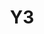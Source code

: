 ---
basin: 'No'
cudn: true
floor: Ground
grade: 6
images:
- /room_database/images/noc/y3_1.jpg
- /room_database/images/noc/y3_2.jpg
- /room_database/images/noc/y3_3.jpg
living_room: 'No'
location: North Court
name: Y3
network: Wired and Wireless
title: Y3
---